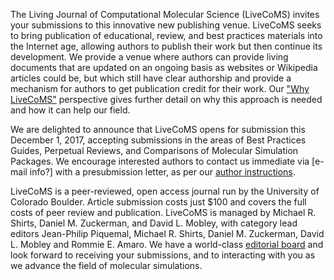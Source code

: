 The Living Journal of Computational Molecular Science (LiveCoMS) invites your submissions to this innovative new publishing venue.
LiveCoMS seeks to bring publication of educational, review, and best practices materials into the Internet age, allowing authors to publish their work but then continue its development.
We provide a venue where authors can provide living documents that are updated on an ongoing basis as websites or Wikipedia articles could be, but which still have clear authorship and provide a mechanism for authors to get publication credit for their work.
Our ["Why LiveCoMS"](http://www.livecomsjournal.org/article/2031-why-we-need-the-living-journal-of-computational-molecular-science) perspective gives further detail on why this approach is needed and how it can help our field.

We are delighted to announce that LiveCoMS opens for submission this December 1, 2017, accepting submissions in the areas of Best Practices Guides, Perpetual Reviews, and Comparisons of Molecular Simulation Packages.
We encourage interested authors to contact us immediate via [e-mail info?] with a presubmission letter, as per our [author instructions](https://livecomsjournal.github.io/authors/policies/).

LiveCoMS is a peer-reviewed, open access journal run by the University of Colorado Boulder.
Article submission costs just $100 and covers the full costs of peer review and publication.
LiveCoMS is managed by Michael R. Shirts, Daniel M. Zuckerman, and David L. Mobley, with category lead editors Jean-Philip Piquemal, Michael R. Shirts, Daniel M. Zuckerman, David L. Mobley and Rommie E. Amaro.
We have a world-class [editorial board](http://www.livecomsjournal.org/editorial-board) and look forward to receiving your submissions, and to interacting with you as we advance the field of molecular simulations.
